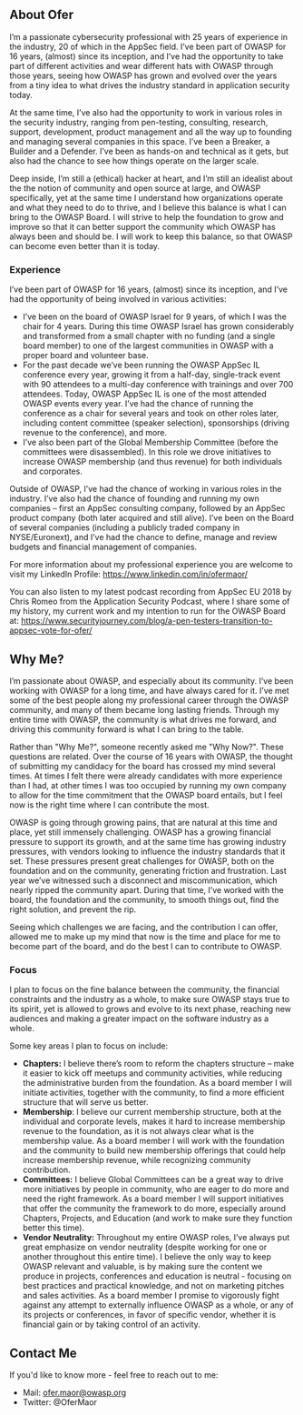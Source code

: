 ## About Ofer

I’m a passionate cybersecurity professional with 25 years of experience
in the industry, 20 of which in the AppSec field. I’ve been part of
OWASP for 16 years, (almost) since its inception, and I’ve had the
opportunity to take part of different activities and wear different hats
with OWASP through those years, seeing how OWASP has grown and evolved
over the years from a tiny idea to what drives the industry standard in
application security today. 

At the same time, I’ve also had the opportunity to work in various roles
in the security industry, ranging from pen-testing, consulting,
research, support, development, product management and all the way up to
founding and managing several companies in this space. I’ve been a
Breaker, a Builder and a Defender. I’ve been as hands-on and technical
as it gets, but also had the chance to see how things operate on the
larger scale. 

Deep inside, I’m still a (ethical) hacker at heart, and I’m still an
idealist about the the notion of community and open source at large, and
OWASP specifically, yet at the same time I understand how organizations
operate and what they need to do to thrive, and I believe this balance
is what I can bring to the OWASP Board. I will strive to help the
foundation to grow and improve so that it can better support the
community which OWASP has always been and should be. I will work to keep
this balance, so that OWASP can become even better than it is today.

### Experience

I’ve been part of OWASP for 16 years, (almost) since its inception, and
I’ve had the opportunity of being involved in various activities:

  - I’ve been on the board of OWASP Israel for 9 years, of which I was
    the chair for 4 years. During this time OWASP Israel has grown
    considerably and transformed from a small chapter with no funding
    (and a single board member) to one of the largest communities in
    OWASP with a proper board and volunteer base.
  - For the past decade we’ve been running the OWASP AppSec IL
    conference every year, growing it from a half-day, single-track
    event with 90 attendees to a multi-day conference with trainings and
    over 700 attendees. Today, OWASP AppSec IL is one of the most
    attended OWASP events every year. I’ve had the chance of running the
    conference as a chair for several years and took on other roles
    later, including content committee (speaker selection), sponsorships
    (driving revenue to the conference), and more.
  - I’ve also been part of the Global Membership Committee (before the
    committees were disassembled). In this role we drove initiatives to
    increase OWASP membership (and thus revenue) for both individuals
    and corporates.

Outside of OWASP, I’ve had the chance of working in various roles in the
industry. I’ve also had the chance of founding and running my own
companies – first an AppSec consulting company, followed by an AppSec
product company (both later acquired and still alive). I’ve been on the
Board of several companies (including a publicly traded company in
NYSE/Euronext), and I’ve had the chance to define, manage and review
budgets and financial management of companies.

For more information about my professional experience you are welcome to
visit my LinkedIn Profile: <https://www.linkedin.com/in/ofermaor/>

You can also listen to my latest podcast recording from AppSec EU 2018
by Chris Romeo from the Application Security Podcast, where I share some
of my history, my current work and my intention to run for the OWASP
Board at:
<https://www.securityjourney.com/blog/a-pen-testers-transition-to-appsec-vote-for-ofer/>

## Why Me?

I’m passionate about OWASP, and especially about its community. I’ve
been working with OWASP for a long time, and have always cared for it.
I’ve met some of the best people along my professional career through
the OWASP community, and many of them became long lasting friends.
Through my entire time with OWASP, the community is what drives me
forward, and driving this community forward is what I can bring to the
table.

Rather than "Why Me?", someone recently asked me "Why Now?". These
questions are related. Over the course of 16 years with OWASP, the
thought of submitting my candidacy for the board has crossed my mind
several times. At times I felt there were already candidates with more
experience than I had, at other times I was too occupied by running my
own company to allow for the time commitment that the OWASP board
entails, but I feel now is the right time where I can contribute the
most.

OWASP is going through growing pains, that are natural at this time and
place, yet still immensely challenging. OWASP has a growing financial
pressure to support its growth, and at the same time has growing
industry pressures, with vendors looking to influence the industry
standards that it set. These pressures present great challenges for
OWASP, both on the foundation and on the community, generating friction
and frustration. Last year we’ve witnessed such a disconnect and
miscommunication, which nearly ripped the community apart. During that
time, I’ve worked with the board, the foundation and the community, to
smooth things out, find the right solution, and prevent the rip.

Seeing which challenges we are facing, and the contribution I can offer,
allowed me to make up my mind that now is the time and place for me to
become part of the board, and do the best I can to contribute to OWASP.

### Focus

I plan to focus on the fine balance between the community, the financial
constraints and the industry as a whole, to make sure OWASP stays true
to its spirit, yet is allowed to grows and evolve to its next phase,
reaching new audiences and making a greater impact on the software
industry as a whole. 

Some key areas I plan to focus on include:

  - **Chapters:** I believe there’s room to reform the chapters
    structure – make it easier to kick off meetups and community
    activities, while reducing the administrative burden from the
    foundation. As a board member I will initiate activities, together
    with the community, to find a more efficient structure that will
    serve us better.
  - **Membership**: I believe our current membership structure, both at
    the individual and corporate levels, makes it hard to increase
    membership revenue to the foundation, as it is not always clear what
    is the membership value. As a board member I will work with the
    foundation and the community to build new membership offerings that
    could help increase membership revenue, while recognizing community
    contribution.
  - **Committees:** I believe Global Committees can be a great way to
    drive more initiatives by people in community, who are eager to do
    more and need the right framework. As a board member I will support
    initiatives that offer the community the framework to do more,
    especially around Chapters, Projects, and Education (and work to
    make sure they function better this time).
  - **Vendor Neutrality:** Throughout my entire OWASP roles, I’ve always
    put great emphasize on vendor neutrality (despite working for one or
    another throughout this entire time). I believe the only way to keep
    OWASP relevant and valuable, is by making sure the content we
    produce in projects, conferences and education is neutral - focusing
    on best practices and practical knowledge, and not on marketing
    pitches and sales activities. As a board member I promise to
    vigorously fight against any attempt to externally influence OWASP
    as a whole, or any of its projects or conferences, in favor of
    specific vendor, whether it is financial gain or by taking control
    of an activity.

## Contact Me

If you'd like to know more - feel free to reach out to me:

  - Mail: ofer.maor@owasp.org
  - Twitter: @OferMaor